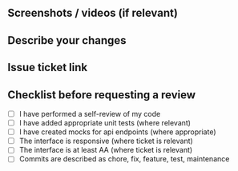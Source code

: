 ## Screenshots / videos (if relevant)

## Describe your changes

## Issue ticket link

## Checklist before requesting a review

- [ ] I have performed a self-review of my code
- [ ] I have added appropriate unit tests (where relevant)
- [ ] I have created mocks for api endpoints (where appropriate)
- [ ] The interface is responsive (where ticket is relevant)
- [ ] The interface is at least AA (where ticket is relevant)
- [ ] Commits are described as chore, fix, feature, test, maintenance
